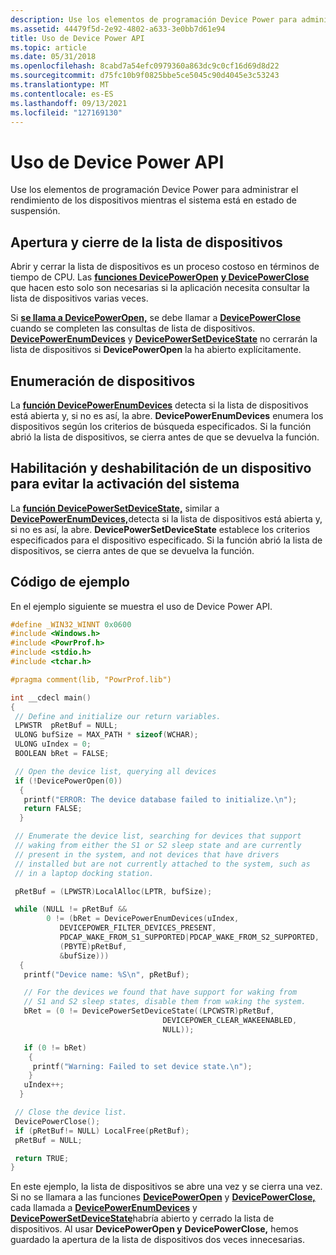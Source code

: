 ```yaml
---
description: Use los elementos de programación Device Power para administrar el rendimiento de los dispositivos mientras el sistema está en estado de suspensión.
ms.assetid: 44479f5d-2e92-4802-a633-3e0bb7d61e94
title: Uso de Device Power API
ms.topic: article
ms.date: 05/31/2018
ms.openlocfilehash: 8cabd7a54efc0979360a863dc9c0cf16d69d8d22
ms.sourcegitcommit: d75fc10b9f0825bbe5ce5045c90d4045e3c53243
ms.translationtype: MT
ms.contentlocale: es-ES
ms.lasthandoff: 09/13/2021
ms.locfileid: "127169130"
---
```

# <a name="using-the-device-power-api"></a>Uso de Device Power API

Use los elementos de programación Device Power para administrar el rendimiento de los dispositivos mientras el sistema está en estado de suspensión.

## <a name="opening-and-closing-the-device-list"></a>Apertura y cierre de la lista de dispositivos

Abrir y cerrar la lista de dispositivos es un proceso costoso en términos de tiempo de CPU. Las [**funciones DevicePowerOpen**](/windows/desktop/api/PowrProf/nf-powrprof-devicepoweropen) [**y DevicePowerClose**](/windows/desktop/api/PowrProf/nf-powrprof-devicepowerclose) que hacen esto solo son necesarias si la aplicación necesita consultar la lista de dispositivos varias veces.

Si [**se llama a DevicePowerOpen,**](/windows/desktop/api/PowrProf/nf-powrprof-devicepoweropen) se debe llamar a [**DevicePowerClose**](/windows/desktop/api/PowrProf/nf-powrprof-devicepowerclose) cuando se completen las consultas de lista de dispositivos. [**DevicePowerEnumDevices**](/windows/desktop/api/PowrProf/nf-powrprof-devicepowerenumdevices) y [**DevicePowerSetDeviceState**](/windows/desktop/api/PowrProf/nf-powrprof-devicepowersetdevicestate) no cerrarán la lista de dispositivos si **DevicePowerOpen** la ha abierto explícitamente.

## <a name="enumerating-devices"></a>Enumeración de dispositivos

La [**función DevicePowerEnumDevices**](/windows/desktop/api/PowrProf/nf-powrprof-devicepowerenumdevices) detecta si la lista de dispositivos está abierta y, si no es así, la abre. **DevicePowerEnumDevices** enumera los dispositivos según los criterios de búsqueda especificados. Si la función abrió la lista de dispositivos, se cierra antes de que se devuelva la función.

## <a name="enabling-and-disabling-a-device-from-waking-the-system"></a>Habilitación y deshabilitación de un dispositivo para evitar la activación del sistema

La [**función DevicePowerSetDeviceState,**](/windows/desktop/api/PowrProf/nf-powrprof-devicepowersetdevicestate) similar a [**DevicePowerEnumDevices,**](/windows/desktop/api/PowrProf/nf-powrprof-devicepowerenumdevices)detecta si la lista de dispositivos está abierta y, si no es así, la abre. **DevicePowerSetDeviceState** establece los criterios especificados para el dispositivo especificado. Si la función abrió la lista de dispositivos, se cierra antes de que se devuelva la función.

## <a name="example-code"></a>Código de ejemplo

En el ejemplo siguiente se muestra el uso de Device Power API.


```C++
#define _WIN32_WINNT 0x0600
#include <Windows.h>
#include <PowrProf.h>
#include <stdio.h>
#include <tchar.h>

#pragma comment(lib, "PowrProf.lib")

int __cdecl main()
{
 // Define and initialize our return variables.
 LPWSTR  pRetBuf = NULL;
 ULONG bufSize = MAX_PATH * sizeof(WCHAR);
 ULONG uIndex = 0;
 BOOLEAN bRet = FALSE;

 // Open the device list, querying all devices
 if (!DevicePowerOpen(0)) 
  {
   printf("ERROR: The device database failed to initialize.\n");
   return FALSE;
  }

 // Enumerate the device list, searching for devices that support 
 // waking from either the S1 or S2 sleep state and are currently 
 // present in the system, and not devices that have drivers 
 // installed but are not currently attached to the system, such as 
 // in a laptop docking station.

 pRetBuf = (LPWSTR)LocalAlloc(LPTR, bufSize);

 while (NULL != pRetBuf && 
        0 != (bRet = DevicePowerEnumDevices(uIndex,
           DEVICEPOWER_FILTER_DEVICES_PRESENT,
           PDCAP_WAKE_FROM_S1_SUPPORTED|PDCAP_WAKE_FROM_S2_SUPPORTED,
           (PBYTE)pRetBuf,
           &bufSize)))
  {
   printf("Device name: %S\n", pRetBuf);

   // For the devices we found that have support for waking from 
   // S1 and S2 sleep states, disable them from waking the system.
   bRet = (0 != DevicePowerSetDeviceState((LPCWSTR)pRetBuf, 
                                  DEVICEPOWER_CLEAR_WAKEENABLED, 
                                  NULL));

   if (0 != bRet) 
    {
     printf("Warning: Failed to set device state.\n");
    }
   uIndex++;
  }

 // Close the device list.
 DevicePowerClose();
 if (pRetBuf!= NULL) LocalFree(pRetBuf);
 pRetBuf = NULL;

 return TRUE;
}
```



En este ejemplo, la lista de dispositivos se abre una vez y se cierra una vez. Si no se llamara a las funciones [**DevicePowerOpen**](/windows/desktop/api/PowrProf/nf-powrprof-devicepoweropen) y [**DevicePowerClose,**](/windows/desktop/api/PowrProf/nf-powrprof-devicepowerclose) cada llamada a [**DevicePowerEnumDevices**](/windows/desktop/api/PowrProf/nf-powrprof-devicepowerenumdevices) y [**DevicePowerSetDeviceState**](/windows/desktop/api/PowrProf/nf-powrprof-devicepowersetdevicestate)habría abierto y cerrado la lista de dispositivos. Al usar **DevicePowerOpen y** **DevicePowerClose,** hemos guardado la apertura de la lista de dispositivos dos veces innecesarias.

 

 



